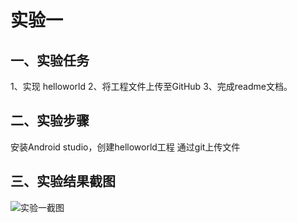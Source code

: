 # **实验一**
## 一、实验任务

1、实现 helloworld 
2、将工程文件上传至GitHub 
3、完成readme文档。

## 二、实验步骤
安装Android studio，创建helloworld工程
通过git上传文件

## 三、实验结果截图

![实验一截图](C:\Users\lenovo\Desktop\实验一截图.png)